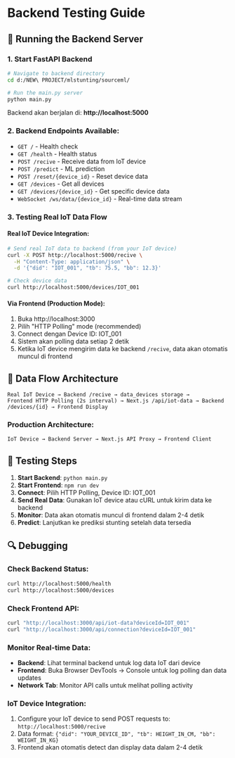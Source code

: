 # Backend Testing Guide

## 🚀 Running the Backend Server

### 1. **Start FastAPI Backend**
```bash
# Navigate to backend directory
cd d:/NEW\ PROJECT/mlstunting/sourceml/

# Run the main.py server
python main.py
```

Backend akan berjalan di: **http://localhost:5000**

### 2. **Backend Endpoints Available:**
- `GET /` - Health check
- `GET /health` - Health status
- `POST /recive` - Receive data from IoT device
- `POST /predict` - ML prediction
- `POST /reset/{device_id}` - Reset device data
- `GET /devices` - Get all devices
- `GET /devices/{device_id}` - Get specific device data
- `WebSocket /ws/data/{device_id}` - Real-time data stream

### 3. **Testing Real IoT Data Flow**

#### Real IoT Device Integration:
```bash
# Send real IoT data to backend (from your IoT device)
curl -X POST http://localhost:5000/recive \
  -H "Content-Type: application/json" \
  -d '{"did": "IOT_001", "tb": 75.5, "bb": 12.3}'

# Check device data
curl http://localhost:5000/devices/IOT_001
```

#### Via Frontend (Production Mode):
1. Buka http://localhost:3000
2. Pilih "HTTP Polling" mode (recommended)
3. Connect dengan Device ID: IOT_001
4. Sistem akan polling data setiap 2 detik
5. Ketika IoT device mengirim data ke backend `/recive`, data akan otomatis muncul di frontend

## 📡 Data Flow Architecture

```
Real IoT Device → Backend /recive → data_devices storage → 
Frontend HTTP Polling (2s interval) → Next.js /api/iot-data → Backend /devices/{id} → Frontend Display
```

### Production Architecture:

```  
IoT Device → Backend Server → Next.js API Proxy → Frontend Client
```

## 🧪 Testing Steps

1. **Start Backend**: `python main.py`
2. **Start Frontend**: `npm run dev`
3. **Connect**: Pilih HTTP Polling, Device ID: IOT_001
4. **Send Real Data**: Gunakan IoT device atau cURL untuk kirim data ke backend
5. **Monitor**: Data akan otomatis muncul di frontend dalam 2-4 detik
6. **Predict**: Lanjutkan ke prediksi stunting setelah data tersedia

## 🔍 Debugging

### Check Backend Status:
```bash
curl http://localhost:5000/health
curl http://localhost:5000/devices
```

### Check Frontend API:
```bash
curl "http://localhost:3000/api/iot-data?deviceId=IOT_001"
curl "http://localhost:3000/api/connection?deviceId=IOT_001"
```

### Monitor Real-time Data:
- **Backend**: Lihat terminal backend untuk log data IoT dari device
- **Frontend**: Buka Browser DevTools → Console untuk log polling dan data updates
- **Network Tab**: Monitor API calls untuk melihat polling activity

### IoT Device Integration:
1. Configure your IoT device to send POST requests to: `http://localhost:5000/recive`
2. Data format: `{"did": "YOUR_DEVICE_ID", "tb": HEIGHT_IN_CM, "bb": WEIGHT_IN_KG}`
3. Frontend akan otomatis detect dan display data dalam 2-4 detik
